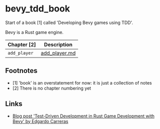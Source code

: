 # bevy_tdd_book

Start of a book [1] called 'Developing Bevy games using TDD'.


Bevy is a Rust game engine.

Chapter [2] |Description
------------|-----------
`add_player`|[add_player.md](add_player.md)

## Footnotes

 * [1] 'book' is an overstatement for now: it is just a collection of notes
 * [2] There is no chapter numbering yet

## Links

 * [Blog post 'Test-Driven Development in Rust Game Development with Bevy' by Edgardo Carreras](https://edgardocarreras.com/blog/tdd-in-rust-game-engine-bevy/)
